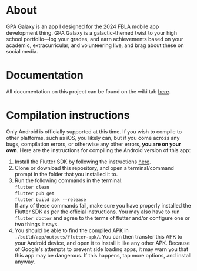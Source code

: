 # About
GPA Galaxy is an app I designed for the 2024 FBLA mobile app development thing. GPA Galaxy is a galactic-themed twist to your high school portfolio—log your grades, and earn achievements based on your academic, extracurricular, and volunteering live, and brag about these on social media. 

# Documentation
All documentation on this project can be found on the wiki tab [here](https://github.com/DUDEbehindDUDE/GPA-Galaxy/wiki).

# Compilation instructions
Only Android is officially supported at this time. If you wish to compile to other platforms, such as iOS, you likely can, but if you come across any bugs, compilation errors, or otherwise any other errors, **you are on your own**. Here are the instructions for compiling the Android version of this app:
1. Install the Flutter SDK by following the instructions [here](https://flutter-ko.dev/get-started/install).
2. Clone or download this repository, and open a terminal/command prompt in the folder that you installed it to.
3. Run the following commands in the terminal:  
`flutter clean`  
`flutter pub get`  
`flutter build apk --release`  
If any of these commands fail, make sure you have properly installed the Flutter SDK as per the official instructions. You may also have to run `flutter doctor` and agree to the terms of flutter and/or configure one or two things it says.
4. You should be able to find the compiled APK in `./build/app/outputs/flutter-apk/`. You can then transfer this APK to your Android device, and open it to install it like any other APK. Because of Google's attempts to prevent side loading apps, it may warn you that this app may be dangerous. If this happens, tap more options, and install anyway.
